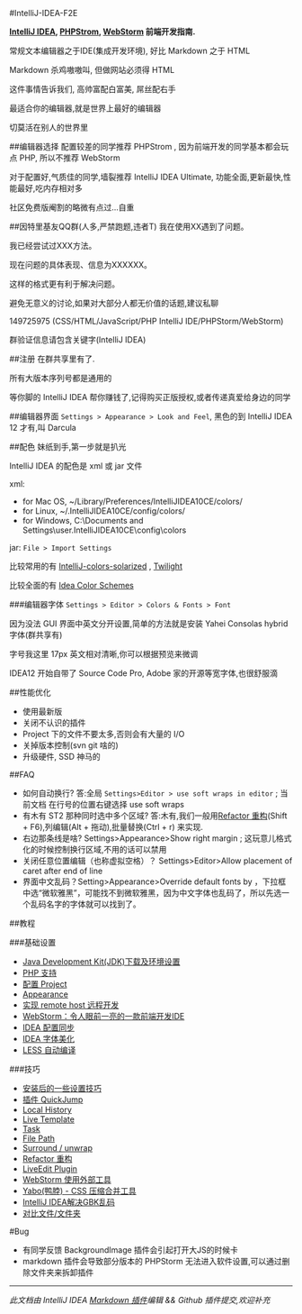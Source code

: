 #IntelliJ-IDEA-F2E

**[IntelliJ IDEA](http://www.jetbrains.com/idea), [PHPStrom](http://www.jetbrains.com/phpstorm), [WebStorm](http://www.jetbrains.com/webstorm) 前端开发指南.**

常规文本编辑器之于IDE(集成开发环境), 好比 Markdown 之于 HTML

Markdown 杀鸡嗷嗷叫, 但做网站必须得 HTML

这件事情告诉我们, 高帅富配白富美, 屌丝配右手

最适合你的编辑器,就是世界上最好的编辑器

切莫活在别人的世界里

##编辑器选择
配置较差的同学推荐 PHPStrom , 因为前端开发的同学基本都会玩点 PHP, 所以不推荐 WebStorm

对于配置好,气质佳的同学,墙裂推荐 IntelliJ IDEA Ultimate, 功能全面,更新最快,性能最好,吃内存相对多

社区免费版阉割的略微有点过...自重

##因特里基友QQ群(人多,严禁跑题,违者T)
我在使用XX遇到了问题。

我已经尝试过XXX方法。

现在问题的具体表现、信息为XXXXXX。

这样的格式更有利于解决问题。

避免无意义的讨论,如果对大部分人都无价值的话题,建议私聊

149725975 (CSS/HTML/JavaScript/PHP IntelliJ IDE/PHPStorm/WebStorm)

群验证信息请包含关键字(IntelliJ IDEA)


##注册
在群共享里有了.

所有大版本序列号都是通用的

等你脚的 IntelliJ IDEA 帮你赚钱了,记得购买正版授权,或者传递真爱给身边的同学

##编辑器界面
`Settings > Appearance > Look and Feel`,
黑色的到 IntelliJ IDEA 12 才有,叫 Darcula

##配色
妹纸到手,第一步就是扒光

IntelliJ IDEA 的配色是 xml 或 jar 文件

xml:

* for Mac OS, ~/Library/Preferences/IntelliJIDEA10CE/colors/
* for Linux, ~/.IntelliJIDEA10CE/config/colors/
* for Windows, C:\Documents and Settings\user\.IntelliJIDEA10CE\config\colors

jar: `File > Import Settings`

比较常用的有 [IntelliJ-colors-solarized](https://github.com/jkaving/IntelliJ-colors-solarized) , [Twilight](https://github.com/eed3si9n/color-themes/tree/master/IntelliJ-IDEA/Twilight)

比较全面的有 [Idea Color Schemes](http://ideacolorschemes.com/)

###编辑器字体
`Settings > Editor > Colors & Fonts > Font`

因为没法 GUI 界面中英文分开设置,简单的方法就是安装 Yahei Consolas hybrid 字体(群共享有)

字号我这里 17px 英文相对清晰,你可以根据预览来微调

IDEA12 开始自带了 Source Code Pro, Adobe 家的开源等宽字体,也很舒服滴

##性能优化
* 使用最新版
* 关闭不认识的插件
* Project 下的文件不要太多,否则会有大量的 I/O
* 关掉版本控制(svn git 啥的)
* 升级硬件, SSD 神马的


##FAQ

* 如何自动换行? 答:全局 `Settings>Editor > use soft wraps in editor` ; 当前文档 在行号的位置右键选择 use soft wraps
* 有木有 ST2 那种同时选中多个区域? 答:木有,我们一般用[Refactor 重构](http://ooxx.me/IntelliJ-idea-refactor.orz)(Shift + F6),列编辑(Alt + 拖动),批量替换(Ctrl + r) 来实现.
* 右边那条线是啥? Settings>Appearance>Show right margin ; 这玩意儿格式化的时候控制换行区域,不用的话可以禁用
* 关闭任意位置编辑（也称虚拟空格）？ Settings>Editor>Allow placement of caret after end of line
* 界面中文乱码？Setting>Appearance>Override default fonts by ，下拉框中选“微软雅黑”，可能找不到微软雅黑，因为中文字体也乱码了，所以先选一个乱码名字的字体就可以找到了。

##教程

###基础设置
* [Java Development Kit(JDK)下载及环境设置](http://willerce.com/post/jdk)
* [PHP 支持](http://ooxx.me/IntelliJ-idea-php.orz)
* [配置 Project](http://ooxx.me/IntelliJ-idea-project.orz)
* [Appearance](http://ooxx.me/IntelliJ-idea-appearance.orz)
* [实现 remote host 远程开发](http://www.cssha.com/webstorm-phpstorm-remote-host)
* [WebStorm：令人眼前一亮的一款前端开发IDE](http://www.cssha.com/webstorm)
* [IDEA 配置同步](http://willerce.com/post/IntelliJ-idea-config-sync)
* [IDEA 字体美化](http://willerce.com/post/IntelliJ-ide-fontconfig)
* [LESS 自动编译](http://www.screenr.com/yn47)

###技巧

* [安装后的一些设置技巧](http://www.cnblogs.com/sky100/archive/2009/01/22/1379949.html)
* [插件 QuickJump](http://ooxx.me/IntelliJ-idea-quickjump.orz)
* [Local History](http://ooxx.me/IntelliJ-idea-local-history.orz)
* [Live Template](http://ooxx.me/IntelliJ-idea-live-template.orz)
* [Task](http://ooxx.me/IntelliJ-idea-task.orz)
* [File Path](http://ooxx.me/IntelliJ-idea-file-path.orz)
* [Surround / unwrap](http://ooxx.me/IntelliJ-idea-surround-unwrap.orz)
* [Refactor 重构](http://ooxx.me/IntelliJ-idea-refactor.orz)
* [LiveEdit Plugin](http://ooxx.me/IntelliJ-idea-liveedit-plugin.orz)
* [WebStorm 使用外部工具](http://willerce.com/post/IntelliJ-external-tools)
* [Yabo(鸭脖) - CSS 压缩合并工具](http://ooxx.me/yabo.orz)
* [IntelliJ IDEA解决GBK乱码](http://nornor.net/IntelliJ-IDEA-gbk-fix.htm)
* [对比文件/文件夹](http://blog.jetbrains.com/webide/2013/02/comparing-files-and-folders-within-your-ide/)


#Bug

* 有同学反馈 BackgroundImage 插件会引起打开大JS的时候卡
* markdown 插件会导致部分版本的 PHPStorm 无法进入软件设置,可以通过删除文件夹来拆卸插件

---

*此文档由 IntelliJ IDEA [Markdown 插件](https://github.com/nicoulaj/idea-markdown)编辑 && Github 插件提交,欢迎补充*
